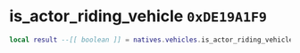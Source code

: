 # is_actor_riding_vehicle `0xDE19A1F9`

```lua
local result --[[ boolean ]] = natives.vehicles.is_actor_riding_vehicle(_actor --[[ number ]])
```